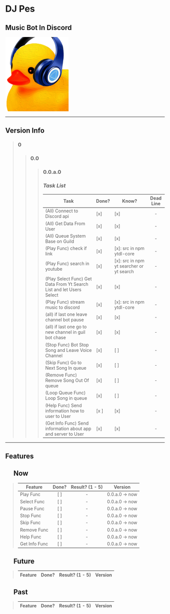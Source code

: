 # **DJ Pes**
## Music Bot In Discord
<img src="./assets/icon/icon.png" alt="logo" style="width:200px;"/>

---

## **Version Info**
> ### 0
> > ### 0.0
> > > ### **0.0.a.0**
> > > ### *Task List*
> > > | Task | Done? | Know? | Dead Line |
> > > |--- | --- | --- | :---: |
> > > |(All) Connect to Discord api | [x] | [x] | - |
> > > | (All) Get Data From User | [x] | [x] | - |
> > > | (All) Queue System Base on Guild | [x] | [x] | - |
> > > | (Play Func) check if link | [x] | [x]: src in npm ytdl-core | - |
> > > | (Play Func) search in youtube | [x] | [x]: src in npm yt searcher or yt search | - |
> > > | (Play Select Func) Get Data From Yt Search List and let Users Select | [x] | [x] | - |
> > > | (Play Func) stream music to discord | [x] | [x]: src in npm ytdl-core | - |
> > > | (all) if last one leave channel bot pause | [x] | [x] | - |
> > > | (all) if last one go to new channel in guil bot chase | [x] | [x] | - |
> > > | (Stop Func) Bot Stop Song and Leave Voice Channel | [x] | [ ] | - |
> > > | (Skip Func) Go to Next Song In queue | [x] | [ ] | - |
> > > | (Remove Func) Remove Song Out Of queue | [x] | [ ] | - |
> > > | (Loop Queue Func) Loop Song in queue | [x] | [ ] | - |
> > > | (Help Func) Send information how to user to User | [x ] | [x] | - |
> > > (Get Info Func) Send information about app and server to User | [x] | [x] | - |
---
## **Features**
## &emsp; Now
> Feature | Done? | Result? (1 - 5) | Version |
> | --- | :---: | :---: | --- |
> | Play Func | [ ] | - | 0.0.a.0 &rarr; now |
> | Select Func | [ ] | - | 0.0.a.0 &rarr; now |
> | Pause Func | [ ] | - | 0.0.a.0 &rarr; now |
> | Stop Func | [ ] | - | 0.0.a.0 &rarr; now |
> | Skip Func | [ ] | - | 0.0.a.0 &rarr; now |
> | Remove Func | [ ] | - | 0.0.a.0 &rarr; now |> | Loop Queue Func | [ ] | - | 0.0.a.0 &rarr; now |
> | Help Func | [ ] | - | 0.0.a.0 &rarr; now |
> | Get Info Func | [ ] | - | 0.0.a.0 &rarr; now |
## &emsp; Future
> Feature | Done? | Result? (1 - 5) | Version |
> | --- | :---: | :---: | --- |
## &emsp; Past
> Feature | Done? | Result? (1 - 5) | Version |
> | --- | :---: | :---: | --- |
